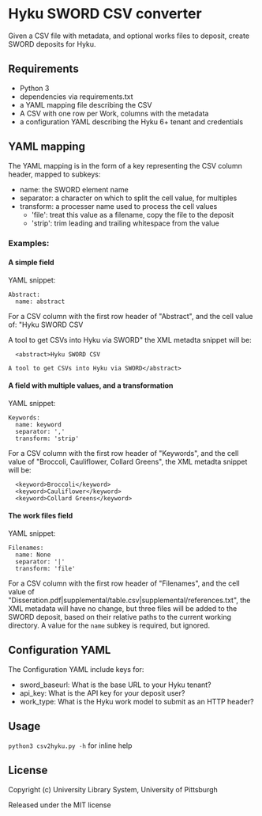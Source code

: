 # Hyku SWORD CSV converter

Given a CSV file with metadata, and optional works files to deposit, create SWORD deposits for Hyku.

## Requirements

* Python 3
* dependencies via requirements.txt
* a YAML mapping file describing the CSV
* A CSV with one row per Work, columns with the metadata
* a configuration YAML describing the Hyku 6+ tenant and credentials

## YAML mapping

The YAML mapping is in the form of a key representing the CSV column header, mapped to subkeys:
* name: the SWORD element name
* separator: a character on which to split the cell value, for multiples
* transform: a processer name used to process the cell values
  * 'file': treat this value as a filename, copy the file to the deposit
  * 'strip': trim leading and trailing whitespace from the value

### Examples:

#### A simple field

YAML snippet:
```
Abstract:
  name: abstract
```

For a CSV column with the first row header of "Abstract", and the cell value of:
"Hyku SWORD CSV

A tool to get CSVs into Hyku via SWORD"
the XML metadta snippet will be:
```
  <abstract>Hyku SWORD CSV

A tool to get CSVs into Hyku via SWORD</abstract>
```

#### A field with multiple values, and a transformation

YAML snippet:
```
Keywords:
  name: keyword
  separator: ','
  transform: 'strip'
```

For a CSV column with the first row header of "Keywords", and the cell value of "Broccoli, Cauliflower, Collard Greens", the XML metadta snippet will be:
```
  <keyword>Broccoli</keyword>
  <keyword>Cauliflower</keyword>
  <keyword>Collard Greens</keyword>
```

#### The work files field

YAML snippet:
```
Filenames:
  name: None
  separator: '|'
  transform: 'file'
```

For a CSV column with the first row header of "Filenames", and the cell value of "Disseration.pdf|supplemental/table.csv|supplemental/references.txt", the XML metadata will have no change, but three files will be added to the SWORD deposit, based on their relative paths to the current working directory.  A value for the `name` subkey is required, but ignored.

## Configuration YAML

The Configuration YAML include keys for:
* sword_baseurl: What is the base URL to your Hyku tenant?
* api_key: What is the API key for your deposit user?
* work_type: What is the Hyku work model to submit as an HTTP header?

## Usage

`python3 csv2hyku.py -h` for inline help

## License

Copyright (c) University Library System, University of Pittsburgh

Released under the MIT license
